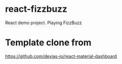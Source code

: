# react-fizzbuzz
React demo project. Playing FizzBuzz

# Template clone from
https://github.com/devias-io/react-material-dashboard
